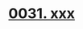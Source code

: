 # [0031. xxx](https://github.com/Tdahuyou/chrome/tree/main/0031.%20xxx)

<!-- region:toc -->

<!-- endregion:toc -->


